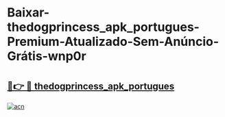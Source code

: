 # Baixar-thedogprincess_apk_portugues-Premium-Atualizado-Sem-Anúncio-Grátis-wnp0r

# <h2><a href="https://13aevz.esa.edu.pl?src=thedogprincess_apk_portugues&ref=wnp0r">🔗👉 🔴 thedogprincess_apk_portugues</a></h2>

[![acn](https://github.com/user-attachments/assets/0f9c940e-d8b0-45ae-aac7-cd30a18b3e1c)](https://13aevz.esa.edu.pl?src=thedogprincess_apk_portugues&ref=wnp0r)

